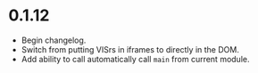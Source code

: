 # 0.1.12

* Begin changelog.
* Switch from putting VISrs in iframes to directly in the DOM.
* Add ability to call automatically call `main` from current module.
